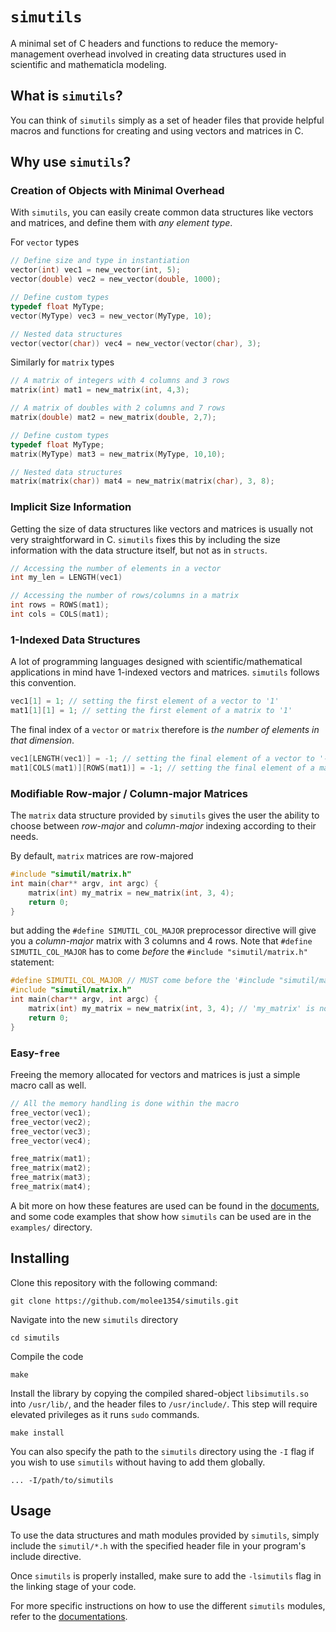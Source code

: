 # `simutils`

A minimal set of C headers and functions to reduce the memory-management
overhead involved in creating data structures used in scientific and
mathematicla modeling.

## What is `simutils`?

You can think of `simutils` simply as a set of header files that provide helpful
macros and functions for creating and using vectors and matrices in C.

## Why use `simutils`?

### Creation of Objects with Minimal Overhead

With `simutils`, you can easily create common data structures like vectors and
matrices, and define them with *any element type*.

For `vector` types

```C
// Define size and type in instantiation
vector(int) vec1 = new_vector(int, 5);
vector(double) vec2 = new_vector(double, 1000);

// Define custom types
typedef float MyType;
vector(MyType) vec3 = new_vector(MyType, 10);

// Nested data structures
vector(vector(char)) vec4 = new_vector(vector(char), 3);
```

Similarly for `matrix` types

```C
// A matrix of integers with 4 columns and 3 rows
matrix(int) mat1 = new_matrix(int, 4,3);

// A matrix of doubles with 2 columns and 7 rows
matrix(double) mat2 = new_matrix(double, 2,7);

// Define custom types
typedef float MyType;
matrix(MyType) mat3 = new_matrix(MyType, 10,10);

// Nested data structures
matrix(matrix(char)) mat4 = new_matrix(matrix(char), 3, 8);
```

### Implicit Size Information

Getting the size of data structures like vectors and matrices is usually not
very straightforward in C. `simutils` fixes this by including the size
information with the data structure itself, but not as in `structs`.

```C
// Accessing the number of elements in a vector
int my_len = LENGTH(vec1)

// Accessing the number of rows/columns in a matrix
int rows = ROWS(mat1);
int cols = COLS(mat1);
```

### 1-Indexed Data Structures

A lot of programming languages designed with scientific/mathematical
applications in mind have 1-indexed vectors and matrices. `simutils` follows
this convention.

```C
vec1[1] = 1; // setting the first element of a vector to '1'
mat1[1][1] = 1; // setting the first element of a matrix to '1'
```

The final index of a `vector` or `matrix` therefore is *the number of elements
in that dimension*.

```C
vec1[LENGTH(vec1)] = -1; // setting the final element of a vector to '-1'
mat1[COLS(mat1)][ROWS(mat1)] = -1; // setting the final element of a matrix to '-1'
```

### Modifiable Row-major / Column-major Matrices
The `matrix` data structure provided by `simutils` gives the user the ability to
choose between *row-major* and *column-major* indexing according to their needs.

By default, `matrix` matrices are row-majored

```C
#include "simutil/matrix.h"
int main(char** argv, int argc) {
    matrix(int) my_matrix = new_matrix(int, 3, 4);
    return 0;
}
```

but adding the `#define SIMUTIL_COL_MAJOR` preprocessor directive will give you
a *column-major* matrix with 3 columns and 4 rows. Note that
`#define SIMUTIL_COL_MAJOR` has to come *before* the
`#include "simutil/matrix.h"` statement:

```C
#define SIMUTIL_COL_MAJOR // MUST come before the '#include "simutil/matrix.h' statement
#include "simutil/matrix.h"
int main(char** argv, int argc) {
    matrix(int) my_matrix = new_matrix(int, 3, 4); // 'my_matrix' is now column-majored
    return 0;
}
```

### Easy-`free`

Freeing the memory allocated for vectors and matrices is just a simple macro
call as well.

```C
// All the memory handling is done within the macro
free_vector(vec1);
free_vector(vec2);
free_vector(vec3);
free_vector(vec4);

free_matrix(mat1);
free_matrix(mat2);
free_matrix(mat3);
free_matrix(mat4);
```

A bit more on how these features are used can be found in the [documents](/docs/usage.md), and some code examples that show how `simutils` can be used are in the `examples/` directory.

## Installing

Clone this repository with the following command:

```shell
git clone https://github.com/molee1354/simutils.git
```

Navigate into the new `simutils` directory

```shell
cd simutils
```

Compile the code

```shell
make
```

Install the library by copying the compiled shared-object `libsimutils.so` into `/usr/lib/`, and the header files to `/usr/include/`. This step will require elevated privileges as it runs `sudo` commands.

```shell
make install
```

You can also specify the path to the `simutils` directory using the `-I` flag if
you wish to use `simutils` without having to add them globally.

```shell
... -I/path/to/simutils
```

## Usage

To use the data structures and math modules provided by `simutils`, simply include the `simutil/*.h` with the specified header file in your program's include directive.

Once `simutils` is properly installed, make sure to add the `-lsimutils` flag in the linking stage of your code.

For more specific instructions on how to use the different `simutils` modules, refer to the [documentations](docs/usage.md).

